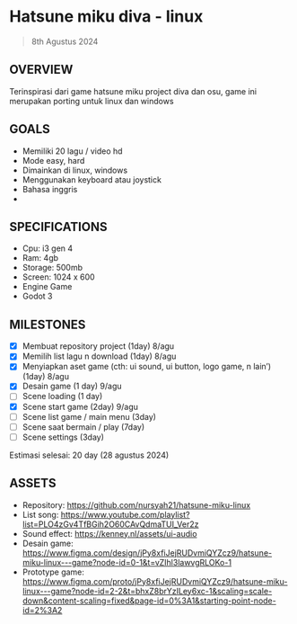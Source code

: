 # Hatsune miku diva - linux

> 8th Agustus 2024

## OVERVIEW
Terinspirasi dari game hatsune miku project diva dan osu, game ini merupakan porting untuk linux dan windows

## GOALS
- Memiliki 20 lagu / video hd
- Mode easy, hard
- Dimainkan di linux, windows
- Menggunakan keyboard atau joystick
- Bahasa inggris
- 
## SPECIFICATIONS
- Cpu: i3 gen 4
- Ram: 4gb
- Storage: 500mb
- Screen: 1024 x 600
- Engine Game
- Godot 3

## MILESTONES
- [x] Membuat repository project (1day) 8/agu
- [x] Memilih list lagu n download (1day) 8/agu
- [x] Menyiapkan aset game (cth: ui sound, ui button, logo game, n lain’) (1day) 8/agu
- [x] Desain game (1 day) 9/agu
- [ ] Scene loading (1 day)
- [x] Scene start game (2day) 9/agu
- [ ] Scene list game / main menu (3day)
- [ ] Scene saat bermain / play (7day)
- [ ] Scene settings (3day)
  
Estimasi selesai: 20 day (28 agustus 2024)

## ASSETS
- Repository: https://github.com/nursyah21/hatsune-miku-linux
- List song: https://www.youtube.com/playlist?list=PLO4zGv4TfBGih2O60CAvQdmaTUI_Ver2z
- Sound effect: https://kenney.nl/assets/ui-audio
- Desain game: https://www.figma.com/design/jPy8xfiJejRUDvmiQYZcz9/hatsune-miku-linux---game?node-id=0-1&t=vZIhl3lawvgRLOKo-1
- Prototype game:
https://www.figma.com/proto/jPy8xfiJejRUDvmiQYZcz9/hatsune-miku-linux---game?node-id=2-2&t=bhxZ8brYzILey6xc-1&scaling=scale-down&content-scaling=fixed&page-id=0%3A1&starting-point-node-id=2%3A2
